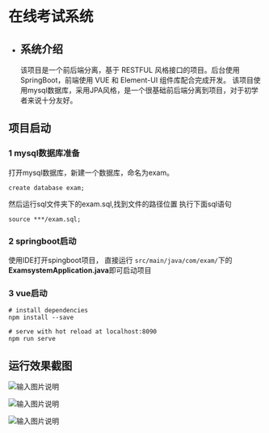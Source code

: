 # 在线考试系统

* ## 系统介绍

     该项目是一个前后端分离，基于 RESTFUL 风格接口的项目。后台使用 SpringBoot，前端使用 VUE 和 Element-UI 组件库配合完成开发。
     该项目使用mysql数据库，采用JPA风格，是一个很基础前后端分离到项目，对于初学者来说十分友好。

## 项目启动

### 1 mysql数据库准备
打开mysql数据库，新建一个数据库，命名为exam。
```mysql
create database exam;
```

然后运行sql文件夹下的exam.sql,找到文件的路径位置
执行下面sql语句

```mysql
source ***/exam.sql;
```

### 2 springboot启动
使用IDE打开spingboot项目，
直接运行 `src/main/java/com/exam/`下的**ExamsystemApplication.java**即可启动项目

### 3 vue启动

```
# install dependencies
npm install --save

# serve with hot reload at localhost:8090
npm run serve
```
## 运行效果截图
![输入图片说明](https://images.gitee.com/uploads/images/2019/1219/204347_293d0715_5421355.png "屏幕截图.png")

![输入图片说明](https://images.gitee.com/uploads/images/2019/1219/204500_0dab0241_5421355.png "屏幕截图.png")

![输入图片说明](https://images.gitee.com/uploads/images/2019/1219/204600_ea94ddc0_5421355.png "屏幕截图.png")
